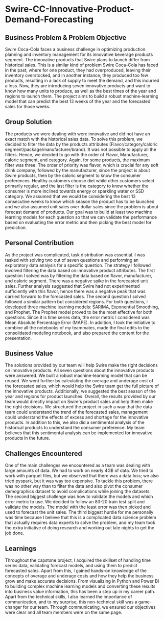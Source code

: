 # Swire-CC-Innovative-Product-Demand-Forecasting

## Business Problem & Problem Objective

Swire Coca-Cola faces a business challenge in optimizing production planning and inventory management for its innovative beverage products segment. The innovative products that Swire plans to launch differ from historical sales. This is a similar kind of problem Swire Coca-Cola has faced in the past, where for one product, they had overproduced, leaving their inventory overstocked, and in another instance, they produced too few products, resulting in a lack of supply to meet the demand, and this incurred a loss. Now, they are introducing seven innovative products and want to know how many units to produce, as well as the best times of the year and regions to launch them. The project aims to build a robust machine-learning model that can predict the best 13 weeks of the year and the forecasted sales for those weeks.

## Group Solution
The products we were dealing with were innovative and did not have an exact match with the historical sales data. To solve this problem, we decided to filter the data by the products attributes (Flavor/category/caloric segment/package/manufacturer/brand). It was not possible to apply all the filters. Hence, we decided to go with the order of Flavor, Manufacturer, caloric segment, and category. Again, for some products, the maximum filter was three. The order of priority was flavor, which is crucial for any soft drink company, followed by the manufacturer, since the project is about Swire products, then by the caloric segment to know the consumer preferences. Healthy customers choose diet while other customers select primarily regular, and the last filter is the category to know whether the consumer is more inclined towards energy or sparkling water or SSD category. We assumed that we would be considering the best 13 consecutive weeks to know which season the product has to be launched and we also assumed unit sales over dollar sales since the problem is about forecast demand of products. Our goal was to build at least two machine learning models for each question so that we can validate the performance based on evaluating the error metric and then picking the best model for prediction.

## Personal Contribution
As the project was complicated, task distribution was essential. I was tasked with solving two out of seven questions and performing an exploratory data analysis for a specific question. The strategy I followed involved filtering the data based on innovative product attributes. The first question I solved was by filtering the data based on flavor, manufacturer, and caloric segment. There was a negative spike in the forecasted unit sales. Further analysis suggested that Swire had not experimented sufficiently with this flavor, hence there was a negative peak that was carried forward to the forecasted sales. The second question I solved followed a similar pattern but considered regions. For both questions, I developed three machine learning models: SARIMA, Exponential Smoothing, and Prophet. The Prophet model proved to be the most effective for both questions. Since it is time series data, the error metric I considered was Mean Absolute Percentage Error (MAPE). In addition, I took the initiative to combine all the notebooks of my teammates, made the final edits to the consolidated modeling notebook, and also prepared the content for the presentation.

## Business Value
The solutions provided by our team will help Swire make the right decisions on innovative products. All seven questions about the innovative products were answered. We built a robust machine-learning model that can be reused. We went further by calculating the overage and underage cost of the forecasted sales, which would help the Swire team get the full picture of the innovative products. Additionally, we suggested the best season of the year and regions for product launches. Overall, the results provided by our team would directly impact on Swire's product sales and help them make the right decisions. We structured the project in such a way that the data team could understand the trend of the forecasted sales, management could understand the effects of excess and shortage for the innovative products. In addition to this, we also did a sentimental analysis of the historical products to understand the consumer preference. My team believes that this sentimental analysis can be implemented for innovative products in the future.

## Challenges Encountered
One of the main challenges we encountered as a team was dealing with large amounts of data. We had to work on nearly 4GB of data. We tried to work with parquet files, but we observed that there was a data loss; we also tried pyspark, but it was way too expensive. To tackle this problem, there was no other way than to filter the data and also pivot the consumer demographics dataset to avoid complications while joining the datasets. The second biggest challenge was how to validate the models and which error metric to use. We decided to follow an 80-20 train test split and validate the models. The model with the least error was then picked and used to forecast the unit sales. The third biggest hurdle for me personally was time because I believe that this is a complicated data science problem that actually requires data experts to solve the problem, and my team took the extra initiative of doing research and working out late nights to get the job done.

## Learnings
Throughout the capstone project, I acquired the skillset of handling time series data, validating forecast models, and using them to predict forecasted sales. Apart from this, I gained hands-on knowledge of the concepts of overage and underage costs and how they help the business grow and make accurate decisions. From visualizing in Python and Power BI to building complex machine learning models and converting these results into business value information, this has been a step up in my career path. Apart from the technical skills, I also learned the importance of communication, and to my surprise, this non-technical skill was a game-changer for our team. Through communicating, we ensured our objectives were clear and all team members were on the same page.








